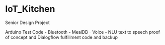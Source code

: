 # IoT_Kitchen
Senior Design Project

Arduino Test Code - 
Bluetooth - 
MealDB - 
Voice - NLU text to speech proof of concept and Dialogflow fulfillment code and backup
